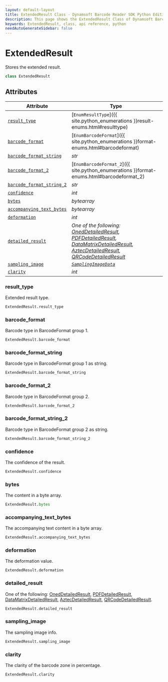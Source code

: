 ```yaml
---
layout: default-layout
title: ExtendedResult Class - Dynamsoft Barcode Reader SDK Python Edition API Reference
description: This page shows the ExtendedResult Class of Dynamsoft Barcode Reader SDK Python Edition.
keywords: ExtendedResult, class, api reference, python
needAutoGenerateSidebar: false
---
```



# ExtendedResult
Stores the extended result. 

```python
class ExtendedResult
```  


## Attributes
  
| Attribute | Type |
|---------- | ---- |
| [`result_type`](#result_type) | [`EnumResultType`]({{ site.python_enumerations }}result-enums.html#resulttype) |
| [`barcode_format`](#barcode_format) | [`EnumBarcodeFormat`]({{ site.python_enumerations }}format-enums.html#barcodeformat) |
| [`barcode_format_string`](#barcode_format_string) | *str* |
| [`barcode_format_2`](#barcode_format_2) | [`EnumBarcodeFormat_2`]({{ site.python_enumerations }}format-enums.html#barcodeformat_2) |
| [`barcode_format_string_2`](#barcode_format_string_2) | *str* | 
| [`confidence`](#confidence) | *int* | 
| [`bytes`](#bytes) | *bytearray* | 
| [`accompanying_text_bytes`](#accompanying_text_bytes) | *bytearray* | 
| [`deformation`](#deformation) | *int* | 
| [`detailed_result`](#detailed_result) | *One of the following: [OnedDetailedResult](OnedDetailedResult.md), [PDFDetailedResult](PDFDetailedResult.md), [DataMatrixDetailedResult](DataMatrixDetailedResult.md), [AztecDetailedResult](AztecDetailedResult.md), [QRCodeDetailedResult](QRCodeDetailedResult.md)* |
| [`sampling_image`](#sampling_image) | *[`SamplingImageData`](SamplingImageData.md)* |
| [`clarity`](#clarity) | *int* | 

### result_type
Extended result type. 

```python
ExtendedResult.result_type
```

### barcode_format
Barcode type in BarcodeFormat group 1. 

```python
ExtendedResult.barcode_format
```

### barcode_format_string
Barcode type in BarcodeFormat group 1 as string.

```python
ExtendedResult.barcode_format_string
```

### barcode_format_2
Barcode type in BarcodeFormat group 2.

```python
ExtendedResult.barcode_format_2
```
 
### barcode_format_string_2
Barcode type in BarcodeFormat group 2 as string.

```python
ExtendedResult.barcode_format_string_2
```

### confidence
The confidence of the result.

```python
ExtendedResult.confidence
```

### bytes
The content in a byte array.

```python
ExtendedResult.bytes
```

### accompanying_text_bytes
The accompanying text content in a byte array.

```python
ExtendedResult.accompanying_text_bytes
```

### deformation
The deformation value.

```python
ExtendedResult.deformation
```

### detailed_result
One of the following: [OnedDetailedResult](OnedDetailedResult.md), [PDFDetailedResult](PDFDetailedResult.md), [DataMatrixDetailedResult](DataMatrixDetailedResult.md), [AztecDetailedResult](AztecDetailedResult.md), [QRCodeDetailedResult](QRCodeDetailedResult.md).

```python
ExtendedResult.detailed_result
```

### sampling_image
The sampling image info.

```python
ExtendedResult.sampling_image
```
 
### clarity
The clarity of the barcode zone in percentage.

```python
ExtendedResult.clarity
```
